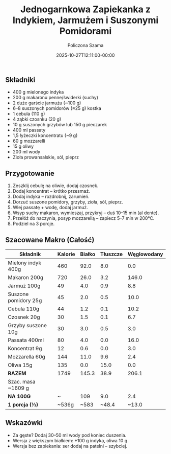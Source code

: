 ﻿---
draft: true
title: "Jednogarnkowa Zapiekanka z Indykiem, Jarmużem i Suszonymi Pomidorami"
author: "Policzona Szama"
recipe_image: images/recipe-headers/zapiekanka_indyk_jarmuz.avif
date: 2025-10-27T12:11:00-00:00
categories: ["obiady"]
tags: ["indyk", "zapiekanka", "jarmuż", "makaron", "passata"]
tagline: "Indyk, makaron i jarmuż w aromatycznym, gęstym sosie pomidorowym – syty fit obiad."
ingredients: ["mięso mielone z indyka", "makaron", "jarmuż", "suszone pomidory", "cebula", "czosnek", "passata pomidorowa", "mozzarella", "oliwa z oliwek"]
servings: 3
prep_time: 20
cook: true
cook_time: 25
calories: 109
protein: 9
fat: 2
carbohydrate: 13
link: https://www.youtube.com/watch?v=eRttoS2L1qE
fodmap:
  status: "no"
  serving_ok: "Nie – cebula, czosnek, pszeniczny makaron."
  notes: "Suszone pomidory dodatkowo podnoszą FODMAP; jarmuż umiarkowany."
  substitutions:
    - "Makaron bezglutenowy."
    - "Olej czosnkowy zamiast czosnku."
    - "Szczypiorek zamiast cebuli."
---

## Składniki

- 400 g mielonego indyka
- 200 g makaronu penne/świderki (suchy)
- 2 duże garście jarmużu (~100 g)
- 6–8 suszonych pomidorów (≈25 g) kostka
- 1 cebula (110 g)
- 4 ząbki czosnku (20 g)
- 10 g suszonych grzybów lub 150 g pieczarek
- 400 ml passaty
- 1,5 łyżeczki koncentratu (~9 g)
- 60 g mozzarelli
- 15 g oliwy
- 200 ml wody
- Zioła prowansalskie, sól, pieprz

## Przygotowanie

1. Zeszklij cebulę na oliwie, dodaj czosnek.
2. Dodaj koncentrat – krótko przesmaż.
3. Dodaj indyka – rozdrobnij, zarumień.
4. Dorzuć suszone pomidory, grzyby, zioła, sól, pieprz.
5. Wlej passatę + wodę, dodaj jarmuż.
6. Wsyp suchy makaron, wymieszaj, przykryj – duś 10–15 min (al dente).
7. Przełóż do naczynia, posyp mozzarellą – zapiecz 5–7 min w 200°C.
8. Podziel na 3 porcje.

## Szacowane Makro (Całość)

| Składnik            | Kalorie | Białko | Tłuszcze | Węglowodany |
|---------------------|---------|--------|----------|-------------|
| Mielony indyk 400g  | 460     | 92.0   | 8.0      | 0.0         |
| Makaron 200g        | 720     | 26.0   | 3.2      | 146.0       |
| Jarmuż 100g         | 49      | 4.0    | 0.9      | 8.8         |
| Suszone pomidory 25g| 45      | 2.0    | 0.5      | 10.0        |
| Cebula 110g         | 44      | 1.2    | 0.1      | 10.2        |
| Czosnek 20g         | 30      | 1.5    | 0.1      | 6.7         |
| Grzyby suszone 10g  | 30      | 3.0    | 0.5      | 3.0         |
| Passata 400ml       | 80      | 4.0    | 0.0      | 16.0        |
| Koncentrat 9g       | 12      | 0.6    | 0.0      | 3.0         |
| Mozzarella 60g      | 144     | 11.0   | 9.6      | 2.4         |
| Oliwa 15g           | 135     | 0.0    | 15.0     | 0.0         |
| **RAZEM**           | 1749    | 145.3  | 38.9     | 206.1       |
| Szac. masa ~1609 g  |         |        |          |             |
| **NA 100G**         | ~       | 109    | 9.0      | 2.4         | 12.8        |
| **1 porcja (⅓)**    | ~536g   | ~583   | ~48.4    | ~13.0       | ~68.7       |

## Wskazówki

- Za gęste? Dodaj 30–50 ml wody pod koniec duszenia.
- Wersja z większym białkiem: +100 g indyka, oliwa 10 g.
- Wersja bez zapiekania: ser dodaj na patelni – szybciej.

